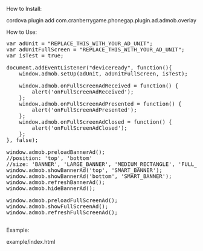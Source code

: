 
How to Install:

cordova plugin add com.cranberrygame.phonegap.plugin.ad.admob.overlay

How to Use:

<pre>
var adUnit = "REPLACE_THIS_WITH_YOUR_AD_UNIT";
var adUnitFullScreen = "REPLACE_THIS_WITH_YOUR_AD_UNIT";
var isTest = true;

document.addEventListener("deviceready", function(){
	window.admob.setUp(adUnit, adUnitFullScreen, isTest);
		
	window.admob.onFullScreenAdReceived = function() {
		alert('onFullScreenAdReceived');
	};
	window.admob.onFullScreenAdPresented = function() {
		alert('onFullScreenAdPresented');
	};
	window.admob.onFullScreenAdClosed = function() {
		alert('onFullScreenAdClosed');
	};
}, false);

window.admob.preloadBannerAd();
//position: 'top', 'bottom'
//size: 'BANNER', 'LARGE_BANNER', 'MEDIUM_RECTANGLE', 'FULL_BANNER', 'LEADERBOARD', 'SKYSCRAPER', 'SMART_BANNER'
window.admob.showBannerAd('top', 'SMART_BANNER');
window.admob.showBannerAd('bottom', 'SMART_BANNER');
window.admob.refreshBannerAd();
window.admob.hideBannerAd();

window.admob.preloadFullScreenAd();
window.admob.showFullScreenAd();
window.admob.refreshFullScreenAd();

</pre>

Example:

example/index.html


